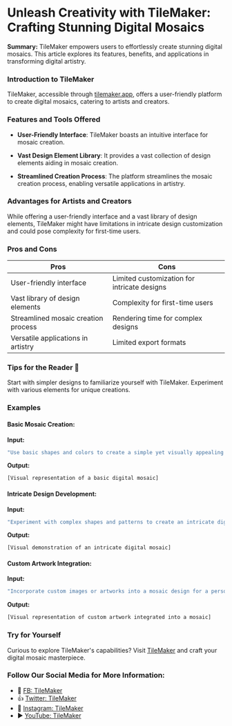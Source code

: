 
# Unleash Creativity with TileMaker: Crafting Stunning Digital Mosaics

**Summary:** TileMaker empowers users to effortlessly create stunning digital mosaics. This article explores its features, benefits, and applications in transforming digital artistry.

### Introduction to TileMaker

TileMaker, accessible through [tilemaker.app](https://tilemaker.app/), offers a user-friendly platform to create digital mosaics, catering to artists and creators.

### Features and Tools Offered

- **User-Friendly Interface**: TileMaker boasts an intuitive interface for mosaic creation.
  
- **Vast Design Element Library**: It provides a vast collection of design elements aiding in mosaic creation.

- **Streamlined Creation Process**: The platform streamlines the mosaic creation process, enabling versatile applications in artistry.

### Advantages for Artists and Creators

While offering a user-friendly interface and a vast library of design elements, TileMaker might have limitations in intricate design customization and could pose complexity for first-time users.

### Pros and Cons

| Pros                                 | Cons                                        |
|--------------------------------------|----------------------------------------------|
| User-friendly interface              | Limited customization for intricate designs  |
| Vast library of design elements      | Complexity for first-time users              |
| Streamlined mosaic creation process  | Rendering time for complex designs           |
| Versatile applications in artistry   | Limited export formats                       |

### Tips for the Reader 📘

Start with simpler designs to familiarize yourself with TileMaker. Experiment with various elements for unique creations.

### Examples

#### Basic Mosaic Creation:
**Input:**
```dart
"Use basic shapes and colors to create a simple yet visually appealing digital mosaic."
```

**Output:**
```dart
[Visual representation of a basic digital mosaic]
```

#### Intricate Design Development:
**Input:**
```dart
"Experiment with complex shapes and patterns to create an intricate digital mosaic artwork."
```

**Output:**
```dart
[Visual demonstration of an intricate digital mosaic]
```

#### Custom Artwork Integration:
**Input:**
```dart
"Incorporate custom images or artworks into a mosaic design for a personalized touch."
```

**Output:**
```dart
[Visual representation of custom artwork integrated into a mosaic]
```

### Try for Yourself

Curious to explore TileMaker's capabilities? Visit [TileMaker](https://tilemaker.app/) and craft your digital mosaic masterpiece.

### Follow Our Social Media for More Information:

- 📘 [FB: TileMaker](https://www.facebook.com/tilemakerapp)
- 👍 [Twitter: TileMaker](https://twitter.com/tilemakerapp)
- 📸 [Instagram: TileMaker](https://www.instagram.com/tilemakerapp/)
- ▶️ [YouTube: TileMaker](https://www.youtube.com/tilemakerapp)